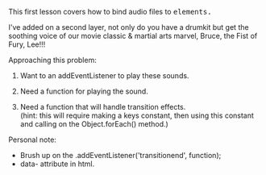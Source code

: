 This first lesson covers how to bind audio files to <kbd> elements.


I've added on a second layer, not only do you have a drumkit but get the soothing voice of our movie classic & martial arts marvel, Bruce, the Fist of Fury, Lee!!!


Approaching this problem:

1. Want to an addEventListener to play these sounds.

2. Need a function for playing the sound.

3. Need a function that will handle transition effects.\
      (hint: this will require making a keys constant, then using this constant and calling on the Object.forEach() method.)



Personal note:

  - Brush up on the .addEventListener('transitionend', function);
  - data- attribute in html.

